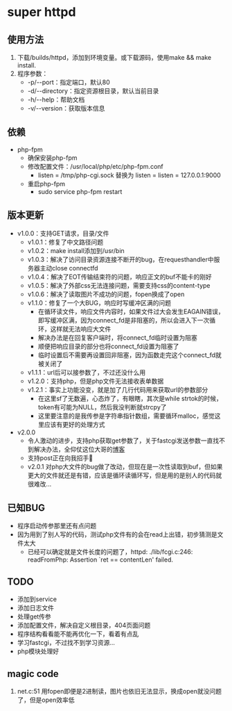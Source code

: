 # super httpd

## 使用方法
1. 下载/builds/httpd，添加到环境变量。或下载源码，使用make && make install.
2. 程序参数：
    - -p/--port：指定端口，默认80
    - -d/--directory：指定资源根目录，默认当前目录
    - -h/--help：帮助文档
    - -v/--version：获取版本信息

## 依赖
- php-fpm
    - 确保安装php-fpm
    - 修改配置文件：/usr/local/php/etc/php-fpm.conf
        - listen = /tmp/php-cgi.sock 替换为 listen = listen = 127.0.0.1:9000
    - 重启php-fpm
        - sudo service php-fpm restart

## 版本更新
- v1.0.0：支持GET请求，目录/文件
    - v1.0.1：修复了中文路径问题
    - v1.0.2：make install添加到/usr/bin
    - v1.0.3：解决了访问目录资源连接不断开的bug，在requesthandler中服务器主动close connectfd
    - v1.0.4：解决了EOT传输结束符的问题，响应正文的buf不能卡的刚好
    - v1.0.5：解决了外部css无法连接问题，需要支持css的content-type
    - v1.0.6：解决了读取图片不成功的问题，fopen换成了open
    - v1.1.0：修复了一个大BUG，响应时写缓冲区满的问题
        - 在循环读文件，响应文件内容时，如果文件过大会发生EAGAIN错误，即写缓冲区满，因为connect_fd是非阻塞的，所以会进入下一次循环，这样就无法响应大文件
        - 解决办法是在回复客户端时，将connect_fd临时设置为阻塞
        - 顺便把响应目录的部分也将connect_fd设置为阻塞了
        - 临时设置后不需要再设置回非阻塞，因为函数走完这个connect_fd就被关闭了
    - v1.1.1：url后可以接参数了，不过还没什么用
    - v1.2.0：支持php，但是php文件无法接收表单数据
    - v1.2.1：事实上功能没变，就是加了几行代码用来获取url的参数部分
        - 在这里sf了无数遍，心态炸了，有眼瞎，其次是while strtok的时候，token有可能为NULL，然后我没判断就strcpy了
        - 这里要注意的是我传参是字符串指针数组，需要循环malloc，感觉这里应该有更好的处理方式
- v2.0.0
    - 令人激动的进步，支持php获取get参数了，关于fastcgi发送参数一直找不到解决办法，全仰仗这位大哥的[博客](https://blog.csdn.net/liushengxi_root/article/details/84976353)
    - 支持post正在向我招手👋
    - v2.0.1 对php大文件的bug做了改动，但现在是一次性读取到buf，但如果更大的文件就还是有错，应该是循环读循环写，但是用的是别人的代码就很难改...

## 已知BUG
- 程序启动传参那里还有点问题
- 因为用到了别人写的代码，测试php文件有的会在read上出错，初步猜测是文件太大
    - 已经可以确定就是文件长度的问题了，httpd: ./lib/fcgi.c:246: readFromPhp: Assertion `ret == contentLen' failed.

## TODO
- 添加到service
- 添加日志文件
- 处理get传参
- 添加配置文件，解决自定义根目录，404页面问题
- 程序结构看看能不能再优化一下，看着有点乱
- 学习fastcgi，不过找不到学习资源...
- php模块处理好

## magic code
1. net.c:51 用fopen即便是2进制读，图片也依旧无法显示，换成open就没问题了，但是open效率低